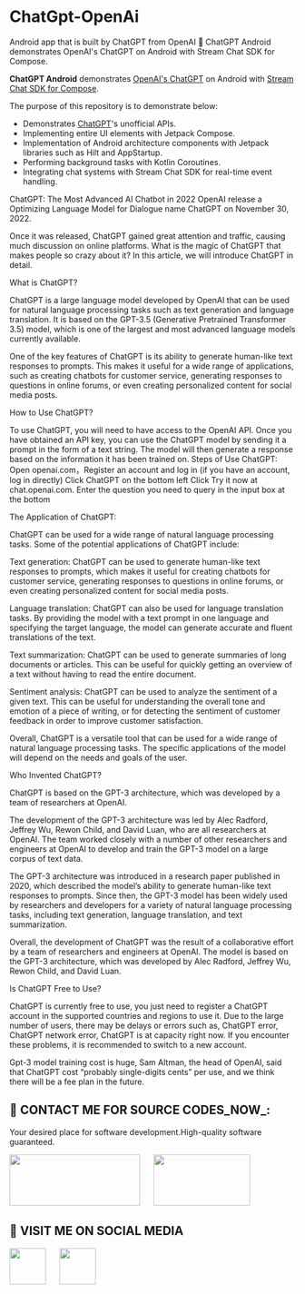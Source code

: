 # ChatGpt-OpenAi
Android app that is built by ChatGPT from OpenAI 📱 ChatGPT Android demonstrates OpenAI's ChatGPT on Android with Stream Chat SDK for Compose.

**ChatGPT Android** demonstrates [OpenAI's ChatGPT](https://chat.openai.com/chat) on Android with [Stream Chat SDK for Compose](https://getstream.io/chat/sdk/compose?utm_source=Github&utm_medium=Github_Repo_Content_Ad&utm_content=Developer&utm_campaign=Github_Dec2022_Jaewoong&utm_term=DevRelOss).

The purpose of this repository is to demonstrate below:

- Demonstrates [ChatGPT](https://chat.openai.com/chat)'s unofficial APIs.
- Implementing entire UI elements with Jetpack Compose.
- Implementation of Android architecture components with Jetpack libraries such as Hilt and AppStartup.
- Performing background tasks with Kotlin Coroutines.
- Integrating chat systems with Stream Chat SDK for real-time event handling.



ChatGPT: The Most Advanced AI Chatbot in 2022​
OpenAI release a Optimizing Language Model for Dialogue name ChatGPT on November 30, 2022. 

Once it was released, ChatGPT gained great attention and traffic, causing much discussion on online platforms. What is the magic of ChatGPT that makes people so crazy about it? In this article, we will introduce ChatGPT in detail.

What is ChatGPT?

ChatGPT is a large language model developed by OpenAI that can be used for natural language processing tasks such as text generation and language translation. It is based on the GPT-3.5 (Generative Pretrained Transformer 3.5) model, which is one of the largest and most advanced language models currently available.

One of the key features of ChatGPT is its ability to generate human-like text responses to prompts. This makes it useful for a wide range of applications, such as creating chatbots for customer service, generating responses to questions in online forums, or even creating personalized content for social media posts.


How to Use ChatGPT?

To use ChatGPT, you will need to have access to the OpenAI API. Once you have obtained an API key, you can use the ChatGPT model by sending it a prompt in the form of a text string. The model will then generate a response based on the information it has been trained on.
Steps of Use ChatGPT:
Open openai.com，Register an account and log in (if you have an account, log in directly)
Click ChatGPT on the bottom left
Click Try it now at chat.openai.com.
Enter the question you need to query in the input box at the bottom

The Application of ChatGPT:

ChatGPT can be used for a wide range of natural language processing tasks. Some of the potential applications of ChatGPT include:

Text generation: ChatGPT can be used to generate human-like text responses to prompts, which makes it useful for creating chatbots for customer service, generating responses to questions in online forums, or even creating personalized content for social media posts.
 
Language translation: ChatGPT can also be used for language translation tasks. By providing the model with a text prompt in one language and specifying the target language, the model can generate accurate and fluent translations of the text.
 
Text summarization: ChatGPT can be used to generate summaries of long documents or articles. This can be useful for quickly getting an overview of a text without having to read the entire document.
 
Sentiment analysis: ChatGPT can be used to analyze the sentiment of a given text. This can be useful for understanding the overall tone and emotion of a piece of writing, or for detecting the sentiment of customer feedback in order to improve customer satisfaction.
 
Overall, ChatGPT is a versatile tool that can be used for a wide range of natural language processing tasks. The specific applications of the model will depend on the needs and goals of the user.

Who Invented ChatGPT?

ChatGPT is based on the GPT-3 architecture, which was developed by a team of researchers at OpenAI.

The development of the GPT-3 architecture was led by Alec Radford, Jeffrey Wu, Rewon Child, and David Luan, who are all researchers at OpenAI. The team worked closely with a number of other researchers and engineers at OpenAI to develop and train the GPT-3 model on a large corpus of text data.

The GPT-3 architecture was introduced in a research paper published in 2020, which described the model’s ability to generate human-like text responses to prompts. Since then, the GPT-3 model has been widely used by researchers and developers for a variety of natural language processing tasks, including text generation, language translation, and text summarization.

Overall, the development of ChatGPT was the result of a collaborative effort by a team of researchers and engineers at OpenAI. The model is based on the GPT-3 architecture, which was developed by Alec Radford, Jeffrey Wu, Rewon Child, and David Luan.

Is ChatGPT Free to Use?

ChatGPT is currently free to use, you just need to register a ChatGPT account in the supported countries and regions to use it. Due to the large number of users, there may be delays or errors such as, ChatGPT error, ChatGPT network error, ChatGPT is at capacity right now. If you encounter these problems, it is recommended to switch to a new account.

Gpt-3 model training cost is huge, Sam Altman, the head of OpenAI, said that ChatGPT cost “probably single-digits cents” per use, and we think there will be a fee plan in the future.



## :tada: CONTACT ME FOR SOURCE CODES_NOW_:

Your desired place for software development.High-quality software guaranteed.

<a href="https://wa.link/9qbuj3"><img src="https://www.invoco.net/wp-content/uploads/2021/09/Whatsapp-Business-01-768x269.png" width="230" height="90" /></a>&nbsp;&nbsp;&nbsp;&nbsp;&nbsp; <a href="https://wa.link/fhwlj4"><img src="https://logos-world.net/wp-content/uploads/2020/05/WhatsApp-Symbol.png" width="170" height="90" /></a>&nbsp;&nbsp;&nbsp;&nbsp;&nbsp;


## :tada: VISIT ME ON SOCIAL MEDIA

<a href="https://web.facebook.com/people/%F0%9D%99%86%F0%9D%99%96%F0%9D%99%A5%F0%9D%99%A9%F0%9D%99%96%F0%9D%99%96%F0%9D%99%A3-%F0%9D%99%8F%F0%9D%99%9A%F0%9D%99%98%F0%9D%99%9D%F0%9D%99%A3%F0%9D%99%A4%F0%9D%99%A1%F0%9D%99%A4%F0%9D%99%9C%F0%9D%99%9E%F0%9D%99%9A%F0%9D%99%A8/100085431930554/"><img src="https://cdn.icon-icons.com/icons2/3041/PNG/512/facebook_logo_icon_189224.png" width="64" height="64" /></a>&nbsp;&nbsp;&nbsp;&nbsp;&nbsp; <a href="https://www.instagram.com/kaptaan_technologies.pk"><img src="https://upload.wikimedia.org/wikipedia/commons/thumb/e/e7/Instagram_logo_2016.svg/2048px-Instagram_logo_2016.svg.png" width="64" height="64" /></a>&nbsp;&nbsp;&nbsp;&nbsp;&nbsp;
